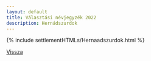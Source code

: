 ```yaml
---
layout: default
title: Választási névjegyzék 2022
description: Hernádszurdok
---
```


{% include settlementHTMLs/Hernaadszurdok.html %}

[Vissza](./)